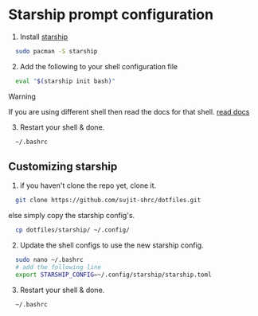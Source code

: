 # Starship prompt configuration

1. Install [starship](https://starship.rs/)

```bash
  sudo pacman -S starship
```

2. Add the following to your shell configuration file

```bash
  eval "$(starship init bash)"
```

> [!WARNING]
> If you are using different shell then read the docs for that shell.
> [read docs](https://starship.rs/guide/)

3. Restart your shell & done.

```bash
  ~/.bashrc
```

## Customizing starship

1. if you haven't clone the repo yet, clone it.

```bash
  git clone https://github.com/sujit-shrc/dotfiles.git
```

else simply copy the starship config's.

```bash
  cp dotfiles/starship/ ~/.config/
```

2. Update the shell configs to use the new starship config.

```bash
  sudo nano ~/.bashrc
  # add the following line
  export STARSHIP_CONFIG=~/.config/starship/starship.toml
```

3. Restart your shell & done.

```bash
  ~/.bashrc
```
